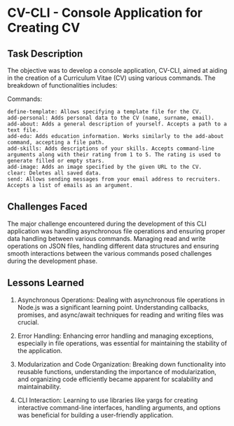 # CV-CLI - Console Application for Creating CV
## Task Description

The objective was to develop a console application, CV-CLI, aimed at aiding in the creation of a Curriculum Vitae (CV) using various commands. The breakdown of functionalities includes:

Commands:

    define-template: Allows specifying a template file for the CV.
    add-personal: Adds personal data to the CV (name, surname, email).
    add-about: Adds a general description of yourself. Accepts a path to a text file.
    add-edu: Adds education information. Works similarly to the add-about command, accepting a file path.
    add-skills: Adds descriptions of your skills. Accepts command-line arguments along with their rating from 1 to 5. The rating is used to generate filled or empty stars.
    add-image: Adds an image specified by the given URL to the CV.
    clear: Deletes all saved data.
    send: Allows sending messages from your email address to recruiters. Accepts a list of emails as an argument.

## Challenges Faced

The major challenge encountered during the development of this CLI application was handling asynchronous file operations and ensuring proper data handling between various commands. Managing read and write operations on JSON files, handling different data structures and ensuring smooth interactions between the various commands posed challenges during the development phase.
## Lessons Learned

1. Asynchronous Operations: Dealing with asynchronous file operations in Node.js was a significant learning point. Understanding callbacks, promises, and async/await techniques for reading and writing files was crucial.

2. Error Handling: Enhancing error handling and managing exceptions, especially in file operations, was essential for maintaining the stability of the application.

3. Modularization and Code Organization: Breaking down functionality into reusable functions, understanding the importance of modularization, and organizing code efficiently became apparent for scalability and maintainability.

4. CLI Interaction: Learning to use libraries like yargs for creating interactive command-line interfaces, handling arguments, and options was beneficial for building a user-friendly application.

